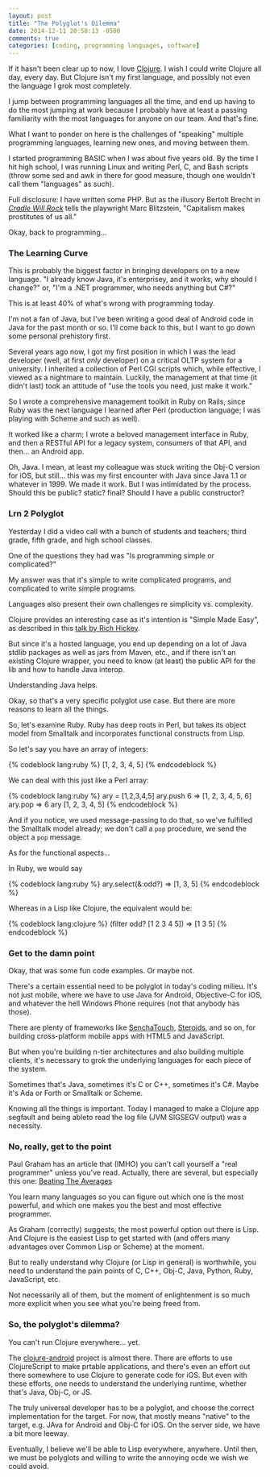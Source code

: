 ```yaml
---
layout: post
title: "The Polyglot's Dilemma"
date: 2014-12-11 20:58:13 -0500
comments: true
categories: [coding, programming languages, software]
---
```


If it hasn't been clear up to now, I love [Clojure](http://clojure.org). I wish I could write Clojure all day, every day. But Clojure isn't my first language, and possibly not even the language I grok most completely.

I jump between programming languages all the time, and end up having to do the most jumping at work because I probably have at least a passing familiarity with the most languages for anyone on our team. And that's fine.

What I want to ponder on here is the challenges of "speaking" multiple programming languages, learning new ones, and moving between them.

I started programming BASIC when I was about five years old. By the time I hit high school, I was running Linux and writing Perl, C, and Bash scripts (throw some sed and awk in there for good measure, though one wouldn't call them "languages" as such).

Full disclosure: I have written some PHP. But as the illusory Bertolt Brecht in [_Cradle Will Rock_](http://en.wikipedia.org/wiki/Cradle_Will_Rock) tells the playwright Marc Blitzstein, "Capitalism makes prostitutes of us all."

Okay, back to programming...

<!-- more -->

### The Learning Curve

This is probably the biggest factor in bringing developers on to a new language. "I already know Java, it's enterprisey, and it works, why should I change?" or, "I'm a .NET programmer, who needs anything but C#?"

This is at least 40% of what's wrong with programming today.

I'm not a fan of Java, but I've been writing a good deal of Android code in Java for the past month or so. I'll come back to this, but I want to go down some personal prehistory first.

Several years ago now, I got my first position in which I was the lead developer (well, at first _only_ developer) on a critical OLTP system for a university. I inherited a collection of Perl CGI scripts which, while effective, I viewed as a nightmare to maintain. Luckily, the management at that time (it didn't last) took an attitude of "use the tools you need, just make it work."

So I wrote a comprehensive management toolkit in Ruby on Rails, since Ruby was the next language I learned after Perl (production language; I was playing with Scheme and such as well).

It worked like a charm; I wrote a beloved management interface in Ruby, and then a RESTful API for a legacy system, consumers of that API, and then... an Android app.

Oh, Java. I mean, at least my colleague was stuck writing the Obj-C version for iOS, but still... this was my first encounter with Java since Java 1.1 or whatever in 1999. We made it work. But I was intimidated by the process. Should this be public? static? final? Should I have a public constructor?

### Lrn 2 Polyglot

Yesterday I did a video call with a bunch of students and teachers; third grade, fifth grade, and high school classes.

One of the questions they had was "Is programming simple or complicated?"

My answer was that it's simple to write complicated programs, and complicated to write simple programs.

Languages also present their own challenges re simplicity vs. complexity.

Clojure provides an interesting case as it's intention is "Simple Made Easy", as described in this [talk by Rich Hickey](http://www.infoq.com/presentations/Simple-Made-Easy).

But since it's a hosted language, you end up depending on a lot of Java stdlib packages as well as jars from Maven, etc., and if there isn't an existing Clojure wrapper, you need to know (at least) the public API for the lib and how to handle Java interop.

Understanding Java helps.

Okay, so that's a very specific polyglot use case. But there are more reasons to learn all the things.

So, let's examine Ruby. Ruby has deep roots in Perl, but takes its object model from Smalltalk and incorporates functional constructs from Lisp.

So let's say you have an array of integers:

{% codeblock lang:ruby %}
[1, 2, 3, 4, 5]
{% endcodeblock %}

We can deal with this just like a Perl array:

{% codeblock lang:ruby %}
ary = [1,2,3,4,5]
ary.push 6
=> [1, 2, 3, 4, 5, 6]
ary.pop
=> 6
ary
[1, 2, 3, 4, 5]
{% endcodeblock %}

And if you notice, we used message-passing to do that, so we've fulfilled the Smalltalk model already; we don't call a `pop` procedure, we send the object a `pop` message.

As for the functional aspects...

In Ruby, we would say

{% codeblock lang:ruby %}
ary.select(&:odd?)
=> [1, 3, 5]
{% endcodeblock %}

Whereas in a Lisp like Clojure, the equivalent would be:

{% codeblock lang:clojure %}
(filter odd? [1 2 3 4 5])
=> [1 3 5]
{% endcodeblock %}

### Get to the damn point

Okay, that was some fun code examples. Or maybe not.

There's a certain essential need to be polyglot in today's coding milieu. It's not just mobile, where we have to use Java for Android, Objective-C for iOS, and whatever the hell Windows Phone requires (not that anybody has those).

There are plenty of frameworks like [SenchaTouch](http://www.sencha.com/products/touch/), [Steroids](http://www.appgyver.com/steroids), and so on, for building cross-platform mobile apps with HTML5 and JavaScript.

But when you're building n-tier architectures and also building multiple clients, it's necessary to grok the underlying languages for each piece of the system.

Sometimes that's Java, sometimes it's C or C++, sometimes it's C#. Maybe it's Ada or Forth or Smalltalk or Scheme.

Knowing all the things is important. Today I managed to make a Clojure app segfault and being ableto read the log file (JVM SIGSEGV output) was a necessity.

### No, really, get to the point

Paul Graham has an article that (IMHO) you can't call yourself a "real programmer" unless you've read. Actually, there are several, but especially this one: [Beating The Averages](http://www.paulgraham.com/avg.html)

You learn many languages so you can figure out which one is the most powerful, and which one makes you the best and most effective programmer.

As Graham (correctly) suggests, the most powerful option out there is Lisp. And Clojure is the easiest Lisp to get started with (and offers many advantages over Common Lisp or Scheme) at the moment.

But to really understand why Clojure (or Lisp in general) is worthwhile, you need to understand the pain points of C, C++, Obj-C, Java, Python, Ruby, JavaScript, etc.

Not necessarily all of them, but the moment of enlightenment is so much more explicit when you see what you're being freed from.

### So, the polyglot's dilemma?

You can't run Clojure everywhere... yet.

The [clojure-android](http://clojure-android.info/) project is almost there. There are efforts to use ClojureScript to make prtable applications, and there's even an effort out there somewhere to use Clojure to generate code for iOS. But even with these efforts, one needs to understand the underlying runtime, whether that's Java, Obj-C, or JS.

The truly universal developer has to be a polyglot, and choose the correct implementation for the target. For now, that mostly means "native" to the target, e.g. JAva for Android and Obj-C for iOS. On the server side, we have a bit more leeway.

Eventually, I believe we'll be able to Lisp everywhere, anywhere. Until then, we must be polyglots and willing to write the annoying ocde we wish we could avoid.
